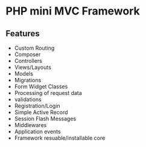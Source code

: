 # PHP mini MVC Framework

## Features

- Custom Routing
- Composer
- Controllers
- Views/Layouts
- Models
- Migrations
- Form Widget Classes
- Processing of request data
- validations
- Registration/Login
- Simple Active Record
- Session Flash Messages
- Middlewares
- Application events
- Framework resuable/installable core
